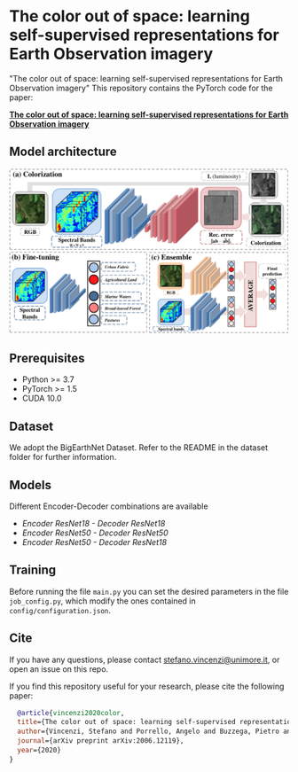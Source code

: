 # The color out of space: learning self-supervised representations for Earth Observation imagery
"The color out of space: learning self-supervised representations for Earth Observation imagery"
This repository contains the PyTorch code for the paper:

**<a href="https://arxiv.org/abs/2006.12119">The color out of space: learning self-supervised representations for Earth Observation imagery</a>**  

## Model architecture
![Colorization & Multi-label classification - overview](/models/colorization_framework.png)

## Prerequisites
* Python >= 3.7
* PyTorch >= 1.5
* CUDA 10.0

## Dataset
We adopt the BigEarthNet Dataset. Refer to the README in the dataset folder for further information.

## Models
Different Encoder-Decoder combinations are available
- *Encoder ResNet18 - Decoder ResNet18*
- *Encoder ResNet50 - Decoder ResNet50*
- *Encoder ResNet50 - Decoder ResNet18*

## Training 
Before running the file ``main.py`` you can set the desired parameters in the file ``job_config.py``, which modify the ones contained in ``config/configuration.json``.

## Cite
If you have any questions, please contact [stefano.vincenzi@unimore.it](mailto:stefano.vincenzi@unimore.it), or open an issue on this repo. 

If you find this repository useful for your research, please cite the following paper:
```bibtex
  @article{vincenzi2020color,
  title={The color out of space: learning self-supervised representations for Earth                            Observation imagery},
  author={Vincenzi, Stefano and Porrello, Angelo and Buzzega, Pietro and Cipriano, Marco and Fronte,     Pietro and Cuccu, Roberto and Ippoliti, Carla and Conte, Annamaria and Calderara, Simone},
  journal={arXiv preprint arXiv:2006.12119},
  year={2020}
}
```
